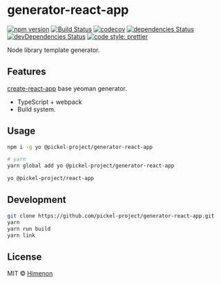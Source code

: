 # generator-react-app

[![npm version](https://badgen.net/npm/v/@pickel-project/generator-react-app)](https://npm.im/@pickel-project/generator-react-app)
[![Build Status](https://travis-ci.com/pickel-project/generator-react-app.svg?branch=master)](https://travis-ci.com/pickel-project/generator-react-app)
[![codecov](https://codecov.io/gh/pickel-project/generator-react-app/branch/master/graph/badge.svg)](https://codecov.io/gh/pickel-project/generator-react-app)
[![dependencies Status](https://david-dm.org/pickel-project/generator-react-app/status.svg)](https://david-dm.org/pickel-project/generator-react-app)
[![devDependencies Status](https://david-dm.org/pickel-project/generator-react-app/dev-status.svg)](https://david-dm.org/pickel-project/generator-react-app?type=dev)
[![code style: prettier](https://img.shields.io/badge/code_style-prettier-ff69b4.svg?style=flat-square)](https://github.com/prettier/prettier)

Node library template generator.

## Features

[create-react-app](https://github.com/facebook/create-react-app) base yeoman generator.

* TypeScript + webpack
* Build system.

## Usage

```sh
npm i -g yo @pickel-project/generator-react-app

# yarn
yarn global add yo @pickel-project/generator-react-app
```

```sh
yo @pickel-project/react-app
```

## Development

```sh
git clone https://github.com/pickel-project/generator-react-app.git
yarn
yarn run build
yarn link
```

## License

MIT &copy; [Himenon](https://github.com/Himenon)
